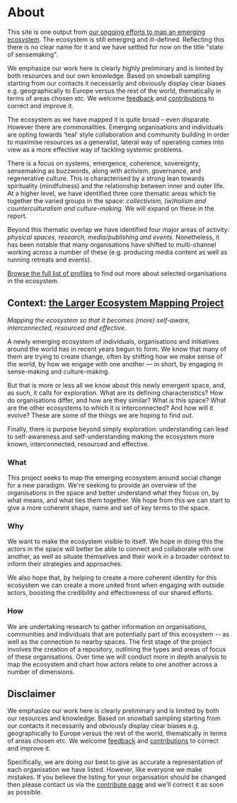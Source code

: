 # About

This site is one output from [our ongoing efforts to map an emerging ecosystem][ecosystem]. The ecosystem is still emerging and ill-defined. Reflecting this there is no clear name for it and we have settled for now on the title "state of sensemaking".

[ecosystem]: https://lifeitself.us/ecosystem/

We emphasize our work here is clearly highly preliminary and is limited by both resources and our own knowledge. Based on snowball sampling starting from our contacts it necessarily and obviously display clear biases e.g. geographically to Europe versus the rest of the world, thematically in terms of areas chosen etc. We welcome [feedback](/contact/) and [contributions](/contribute/) to correct and improve it.

The ecosystem as we have mapped it is quite broad – even disparate. However there are commonalities. Emerging organisations and individuals are opting towards ‘teal’ style collaboration and community building in order to maximise resources as a generalist, lateral way of operating comes into view as a more effective way of tackling systemic problems.

There is a focus on systems, emergence, coherence, sovereignty, sensemaking as buzzwords, along with activism, governance, and regenerative culture. This is characterised by a strong lean towards spirituality (mindfulness) and the relationship between inner and outer life. At a higher level, we have identified three core thematic areas which tie together the varied groups in the space: _collectivism, (w)holism and counterculturalism and culture-making._ We will expand on these in the report.

Beyond this thematic overlap we have identified four major areas of activity: _physical spaces, research, media/publishing and events_. Nonetheless, it has been notable that many organisations have shifted to multi-channel working across a number of these (e.g. producing media content as well as running retreats and events).

[Browse the full list of profiles](/#profiles) to find out more about selected organisations in the ecosystem.

## Context: [the Larger Ecosystem Mapping Project][ecosystem]

*Mapping the ecosystem so that it becomes (more) self-aware, interconnected, resourced and effective.*

A newly emerging ecosystem of individuals, organisations and initiatives around the world has in recent years begun to form. We know that many of them are trying to create change, often by shifting how we make sense of the world, by how we engage with one another — in short, by engaging in sense-making and culture-making.

But that is more or less all we know about this newly emergent space, and, as such, it calls for exploration. What are its defining characteristics? How do organisations differ, and how are they similar? What *is* this space? What are the other ecosystems to which it is interconnected? And how will it evolve? These are some of the things we are hoping to find out.

Finally, there is purpose beyond simply exploration: understanding can lead to self-awareness and self-understanding making the ecosystem more known, interconnected, resourced and effective.

### What

This project seeks to map the emerging ecosystem around social change for a new paradigm. We're seeking to provide an overview of the organisations in the space and better understand what they focus on, by what means, and what ties them together. We hope from this we can start to give a more coherent shape, name and set of key terms to the space.

### Why

We want to make the ecosystem visible to itself. We hope in doing this the actors in the space will better be able to connect and collaborate with one another, as well as situate themselves and their work in a broader context to inform their strategies and approaches.

We also hope that, by helping to create a more coherent identity for this ecosystem we can create a more united front when engaging with outside actors, boosting the credibility and effectiveness of our shared efforts.

### How

We are undertaking research to gather information on organisations, communities and individuals that are potentially part of this ecosystem -- as well as the connection to nearby spaces. The first stage of the project involves the creation of a repository, outlining the types and areas of focus of these organisations. Over time we will conduct more in depth analysis to map the ecosystem and chart how actors relate to one another across a number of dimensions.

## Disclaimer

We emphasize our work here is clearly preliminary and is limited by both our resources and knowledge. Based on snowball sampling starting from our contacts it necessarily and obviously display clear biases e.g. geographically to Europe versus the rest of the world, thematically in terms of areas chosen etc. We welcome [feedback](/contact/) and [contributions](/contribute/) to correct and improve it.

Specifically, we are doing our best to give as accurate a representation of each organisation we have listed. However, like everyone we make mistakes. If you believe the listing for your organisation should be changed then please contact us via the [contribute page](/contribute/) and we'll correct it as soon as possible.
